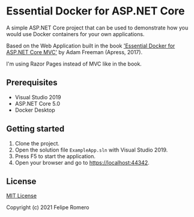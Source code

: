 # Essential Docker for ASP.NET Core

A simple ASP.NET Core project that can be used to demonstrate how you would use Docker containers for your own applications.

Based on the Web Application built in the book ['Essential Docker for ASP.NET Core MVC'][1] by Adam Freeman (Apress, 2017).

I'm using Razor Pages instead of MVC like in the book.

## Prerequisites

- Visual Studio 2019
- ASP.NET Core 5.0
- Docker Desktop

## Getting started

1. Clone the project.
1. Open the solution file `ExampleApp.sln` with Visual Studio 2019.
1. Press F5 to start the application.
1. Open your browser and go to <https://localhost:44342>.

## License

[MIT License](LICENSE)

Copyright (c) 2021 Felipe Romero

[1]: http://www.apress.com/9781484227770
